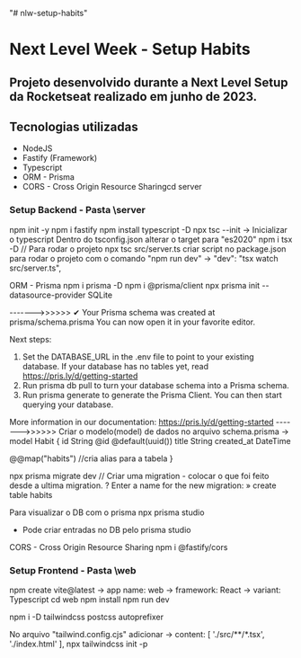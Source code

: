 "# nlw-setup-habits" 


# Next Level Week - Setup Habits
## Projeto desenvolvido durante a Next Level Setup da Rocketseat realizado em junho de 2023.

## Tecnologias utilizadas

- NodeJS
- Fastify (Framework) 
- Typescript
- ORM - Prisma
- CORS - Cross Origin Resource Sharingcd server


### Setup Backend - Pasta \server
npm init -y
npm i fastify
npm install typescript -D
npx tsc --init -> Inicializar o typescript
Dentro do tsconfig.json alterar o target para "es2020"
npm i tsx -D
// Para rodar o projeto
npx tsc src/server.ts
criar script no package.json para rodar o projeto com o comando "npm run dev"
-> "dev": "tsx watch src/server.ts",

ORM - Prisma
npm i prisma -D
npm i @prisma/client
npx prisma init --datasource-provider SQLite

------->>>>>> 
✔ Your Prisma schema was created at prisma/schema.prisma
  You can now open it in your favorite editor.

Next steps:
1. Set the DATABASE_URL in the .env file to point to your existing database. If your database has no tables yet, read https://pris.ly/d/getting-started
2. Run prisma db pull to turn your database schema into a Prisma schema.
3. Run prisma generate to generate the Prisma Client. You can then start querying your database.

More information in our documentation:
https://pris.ly/d/getting-started
------->>>>>>
Criar o modelo(model) de dados no arquivo schema.prisma ->
model Habit {
  id         String   @id @default(uuid())
  title      String
  created_at DateTime

  @@map("habits") //cria alias para a tabela
}

npx prisma migrate dev
// Criar uma migration - colocar o que foi feito desde a ultima migration.
? Enter a name for the new migration: » create table habits

Para visualizar o DB com o prisma
npx prisma studio
- Pode criar entradas no DB pelo prisma studio

CORS - Cross Origin Resource Sharing 
npm i @fastify/cors

### Setup Frontend - Pasta \web
npm create vite@latest
-> app name: web
-> framework: React
-> variant: Typescript
cd web
npm install
npm run dev

npm i -D tailwindcss postcss autoprefixer

No arquivo "tailwind.config.cjs" adicionar ->
content: [
    './src/**/*.tsx',
    './index.html'
  ],
npx tailwindcss init -p

